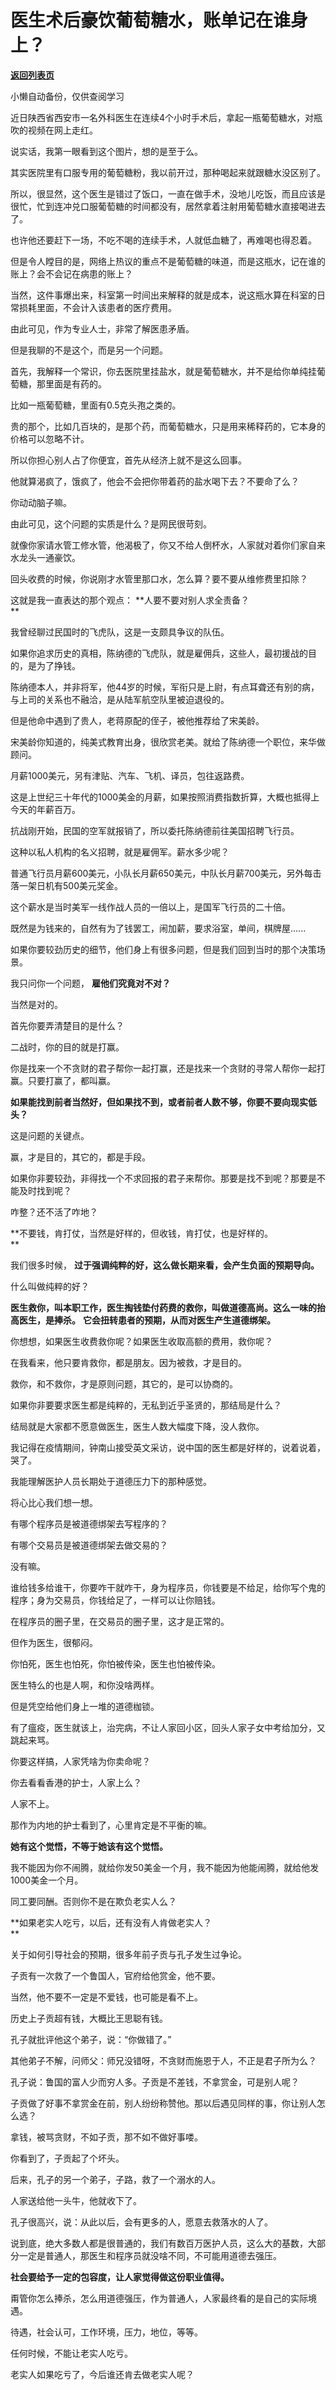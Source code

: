 # 医生术后豪饮葡萄糖水，账单记在谁身上？

[**返回列表页**](/gzh/记忆承载3)

小懒自动备份，仅供查阅学习

近日陕西省西安市一名外科医生在连续4个小时手术后，拿起一瓶葡萄糖水，对瓶吹的视频在网上走红。  

  

说实话，我第一眼看到这个图片，想的是至于么。

  

其实医院里有口服专用的葡萄糖粉，我以前开过，那种喝起来就跟糖水没区别了。  

  

所以，很显然，这个医生是错过了饭口，一直在做手术，没地儿吃饭，而且应该是很忙，忙到连冲兑口服葡萄糖的时间都没有，居然拿着注射用葡萄糖水直接喝进去了。

  

也许他还要赶下一场，不吃不喝的连续手术，人就低血糖了，再难喝也得忍着。

  

但是令人瞠目的是，网络上热议的重点不是葡萄糖的味道，而是这瓶水，记在谁的账上？会不会记在病患的账上？  

  

当然，这件事爆出来，科室第一时间出来解释的就是成本，说这瓶水算在科室的日常损耗里面，不会计入该患者的医疗费用。

  

由此可见，作为专业人士，非常了解医患矛盾。

  

但是我聊的不是这个，而是另一个问题。

  

首先，我解释一个常识，你去医院里挂盐水，就是葡萄糖水，并不是给你单纯挂葡萄糖，那里面是有药的。

  

比如一瓶葡萄糖，里面有0.5克头孢之类的。

  

贵的那个，比如几百块的，是那个药，而葡萄糖水，只是用来稀释药的，它本身的价格可以忽略不计。  

  

所以你担心别人占了你便宜，首先从经济上就不是这么回事。  

  

他就算渴疯了，饿疯了，他会不会把你带着药的盐水喝下去？不要命了么？

  

你动动脑子嘛。  

  

由此可见，这个问题的实质是什么？是网民很苛刻。  

  

就像你家请水管工修水管，他渴极了，你又不给人倒杯水，人家就对着你们家自来水龙头一通豪饮。  

  

回头收费的时候，你说刚才水管里那口水，怎么算？要不要从维修费里扣除？

  

这就是我一直表达的那个观点： **人要不要对别人求全责备？  
**

  

我曾经聊过民国时的飞虎队，这是一支颇具争议的队伍。

  

如果你追求历史的真相，陈纳德的飞虎队，就是雇佣兵，这些人，最初援战的目的，是为了挣钱。

  

陈纳德本人，并非将军，他44岁的时候，军衔只是上尉，有点耳聋还有别的病，与上司的关系也不融洽，是从陆军航空队里被迫退役的。

  

但是他命中遇到了贵人，老蒋原配的侄子，被他推荐给了宋美龄。

  

宋美龄你知道的，纯美式教育出身，很欣赏老美。就给了陈纳德一个职位，来华做顾问。

  

月薪1000美元，另有津贴、汽车、飞机、译员，包往返路费。

  

这是上世纪三十年代的1000美金的月薪，如果按照消费指数折算，大概也抵得上今天的年薪百万。

  

抗战刚开始，民国的空军就报销了，所以委托陈纳德前往美国招聘飞行员。

  

这种以私人机构的名义招聘，就是雇佣军。薪水多少呢？

  

普通飞行员月薪600美元，小队长月薪650美元，中队长月薪700美元，另外每击落一架日机有500美元奖金。

  

这个薪水是当时美军一线作战人员的一倍以上，是国军飞行员的二十倍。

  

既然是为钱来的，自然有为了钱罢工，闹加薪，要求浴室，单间，棋牌屋......

  

如果你要较劲历史的细节，他们身上有很多问题，但是我们回到当时的那个决策场景。

  

我只问你一个问题， **雇他们究竟对不对？**  

  

当然是对的。

  

首先你要弄清楚目的是什么？

  

二战时，你的目的就是打赢。

  

你是找来一个不贪财的君子帮你一起打赢，还是找来一个贪财的寻常人帮你一起打赢。只要打赢了，都叫赢。

  

 **如果能找到前者当然好，但如果找不到，或者前者人数不够，你要不要向现实低头？**

  

这是问题的关键点。

  

赢，才是目的，其它的，都是手段。

  

如果你非要较劲，非得找一个不求回报的君子来帮你。那要是找不到呢？那要是不能及时找到呢？

  

咋整？还不活了咋地？

  

 **不要钱，肯打仗，当然是好样的，但收钱，肯打仗，也是好样的。  
**

  

我们很多时候， **过于强调纯粹的好，这么做长期来看，会产生负面的预期导向。**

  

什么叫做纯粹的好？

  

 **医生救你，叫本职工作，医生掏钱垫付药费的救你，叫做道德高尚。这么一味的抬高医生，是捧杀。** **它会扭转患者的预期，从而对医生产生道德绑架。**

  

你想想，如果医生收费救你呢？如果医生收取高额的费用，救你呢？

  

在我看来，他只要肯救你，都是朋友。因为被救，才是目的。

  

救你，和不救你，才是原则问题，其它的，是可以协商的。

  

如果你非要要求医生都是纯粹的，无私到近乎圣贤的，那结局是什么？

  

结局就是大家都不愿意做医生，医生人数大幅度下降，没人救你。

  

我记得在疫情期间，钟南山接受英文采访，说中国的医生都是好样的，说着说着，哭了。

  

我能理解医护人员长期处于道德压力下的那种感觉。

  

将心比心我们想一想。

  

有哪个程序员是被道德绑架去写程序的？

有哪个交易员是被道德绑架去做交易的？

  

没有嘛。

  

谁给钱多给谁干，你要咋干就咋干，身为程序员，你钱要是不给足，给你写个鬼的程序；身为交易员，你钱给足了，一样可以让你赔钱。

  

在程序员的圈子里，在交易员的圈子里，这才是正常的。

  

但作为医生，很郁闷。

  

你怕死，医生也怕死，你怕被传染，医生也怕被传染。

  

医生特么的也是人啊，和你没啥两样。

  

但是凭空给他们身上一堆的道德枷锁。

  

有了瘟疫，医生就该上，治完病，不让人家回小区，回头人家子女中考给加分，又跳起来骂。

  

你要这样搞，人家凭啥为你卖命呢？

  

你去看看香港的护士，人家上么？

  

人家不上。

  

那作为内地的护士看到了，心里肯定是不平衡的嘛。

  

 **她有这个觉悟，不等于她该有这个觉悟。**

  

我不能因为你不闹腾，就给你发50美金一个月，我不能因为他能闹腾，就给他发1000美金一个月。

  

同工要同酬。否则你不是在欺负老实人么？

  

 **如果老实人吃亏，以后，还有没有人肯做老实人？  
**

  

关于如何引导社会的预期，很多年前子贡与孔子发生过争论。

  

子贡有一次救了一个鲁国人，官府给他赏金，他不要。

  

当然，他不要不一定是不爱钱，也可能是看不上。

  

历史上子贡超有钱，大概比王思聪有钱。

  

孔子就批评他这个弟子，说：“你做错了。”

  

其他弟子不解，问师父：师兄没错呀，不贪财而施恩于人，不正是君子所为么？

  

孔子说：鲁国的富人少而穷人多。子贡是不差钱，不拿赏金，可是别人呢？

  

子贡做了好事不拿赏金在前，别人纷纷称赞他。那以后遇见同样的事，你让别人怎么选？

  

拿钱，被骂贪财，不如子贡，那不如不做好事喽。

  

你看到了，子贡起了个坏头。

  

后来，孔子的另一个弟子，子路，救了一个溺水的人。

  

人家送给他一头牛，他就收下了。

  

孔子很高兴，说：从此以后，会有更多的人，愿意去救落水的人了。

  

说到底，绝大多数人都是很普通的，我们有数百万医护人员，这么大的基数，大部分一定是普通人，那医生和程序员就没啥不同，不可能用道德去强压。

  

 **社会要给予一定的包容度，让人家觉得做这份职业值得。**

  

甭管你怎么捧杀，怎么用道德强压，作为普通人，人家最终看的是自己的实际境遇。

  

待遇，社会认可，工作环境，压力，地位，等等。  

  

任何时候，不能让老实人吃亏。

  

老实人如果吃亏了，今后谁还肯去做老实人呢？

